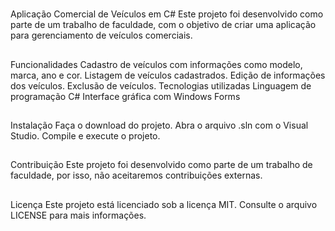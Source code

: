 #
Aplicação Comercial de Veículos em C#
Este projeto foi desenvolvido como parte de um trabalho de faculdade, com o objetivo de criar uma aplicação para gerenciamento de veículos comerciais.

##
Funcionalidades
Cadastro de veículos com informações como modelo, marca, ano e cor.
Listagem de veículos cadastrados.
Edição de informações dos veículos.
Exclusão de veículos.
Tecnologias utilizadas
Linguagem de programação C#
Interface gráfica com Windows Forms

##
Instalação
Faça o download do projeto.
Abra o arquivo .sln com o Visual Studio.
Compile e execute o projeto.

##
Contribuição
Este projeto foi desenvolvido como parte de um trabalho de faculdade, por isso, não aceitaremos contribuições externas.

##
Licença
Este projeto está licenciado sob a licença MIT. Consulte o arquivo LICENSE para mais informações.
